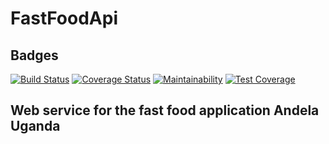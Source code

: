 # FastFoodApi
## Badges
[![Build Status](https://travis-ci.com/Gfreedoms/FastFoodApi.svg?branch=master)](https://travis-ci.com/Gfreedoms/FastFoodApi)
[![Coverage Status](https://coveralls.io/repos/github/Gfreedoms/FastFoodApi/badge.svg?branch=getFeature)](https://coveralls.io/github/Gfreedoms/FastFoodApi?branch=getFeature)
[![Maintainability](https://api.codeclimate.com/v1/badges/65ce160fdd3fc0d9bb66/maintainability)](https://codeclimate.com/github/Gfreedoms/FastFoodApi/maintainability)
[![Test Coverage](https://api.codeclimate.com/v1/badges/65ce160fdd3fc0d9bb66/test_coverage)](https://codeclimate.com/github/Gfreedoms/FastFoodApi/test_coverage)

## Web service for the fast food application Andela Uganda
